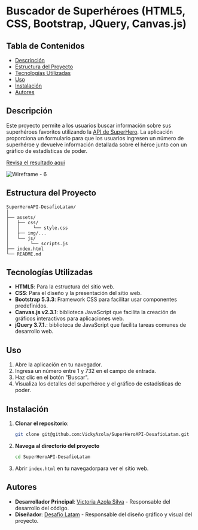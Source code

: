 # Buscador de Superhéroes (HTML5, CSS, Bootstrap, JQuery, Canvas.js)

## Tabla de Contenidos

- [Descripción](#descripción)
- [Estructura del Proyecto](#estructura-del-proyecto)
- [Tecnologías Utilizadas](#tecnologías-utilizadas)
- [Uso](#uso)
- [Instalación](#instalación)
- [Autores](#autores)

## Descripción

Este proyecto permite a los usuarios buscar información sobre sus superhéroes favoritos utilizando la 
[API de SuperHero](https://www.superheroapi.com/index.html). 
La aplicación proporciona un formulario para que los usuarios ingresen un número de superhéroe y devuelve información 
detallada sobre el héroe junto con un gráfico de estadísticas de poder.

[Revisa el resultado aqui](https://vickyazola.github.io/SuperHeroAPI-DesafioLatam/)

![Wireframe - 6](https://github.com/user-attachments/assets/03988a74-5385-467c-b6bb-87604642a92b)


## Estructura del Proyecto

```plaintext
SuperHeroAPI-DesafioLatam/
│
├── assets/
│   ├── css/
│   │     └── style.css
│   ├── img/...
│   └── js/
│        └── scripts.js
├── index.html
└── README.md
```

## Tecnologías Utilizadas

- **HTML5**: Para la estructura del sitio web.
- **CSS**: Para el diseño y la presentación del sitio web.
- **Bootstrap 5.3.3**: Framework CSS para facilitar usar componentes predefinidos.
- **Canvas.js v2.3.1**: biblioteca JavaScript que facilita la creación de gráficos interactivos para aplicaciones web.
- **jQuery 3.7.1.**: biblioteca de JavaScript que facilita tareas comunes de desarrollo web.

## Uso

1. Abre la aplicación en tu navegador.
2. Ingresa un número entre 1 y 732 en el campo de entrada.
3. Haz clic en el botón "Buscar".
4. Visualiza los detalles del superhéroe y el gráfico de estadísticas de poder.

## Instalación

1. **Clonar el repositorio**:
    ```bash
    git clone git@github.com:VickyAzola/SuperHeroAPI-DesafioLatam.git
    ```
2. **Navega al directorio del proyecto**
    ```bash
    cd SuperHeroAPI-DesafioLatam
    ```
3. Abrir `index.html` en tu navegadorpara ver el sitio web.

## Autores

- **Desarrollador Principal**: [Victoria Azola Silva](https://github.com/VickyAzola) - Responsable del desarrollo del código.
- **Diseñador**: [Desafío Latam](https://desafiolatam.com/admision/?utm_term=desafio%20latam&utm_campaign=Brand&utm_source=adwords&utm_medium=ppc&hsa_acc=1239562006&hsa_cam=16998643182&hsa_grp=136655824715&hsa_ad=596057942540&hsa_src=g&hsa_tgt=kwd-340546658839&hsa_kw=desafio%20latam&hsa_mt=b&hsa_net=adwords&hsa_ver=3&gad_source=1&gclid=CjwKCAjwvvmzBhA2EiwAtHVrbzEJGJPqUuTuFDuNIFtSh4eKqGXcLXmCO9u12vwlU553fGXV93Q5zxoCGmEQAvD_BwE) - Responsable del diseño gráfico y visual del proyecto.
